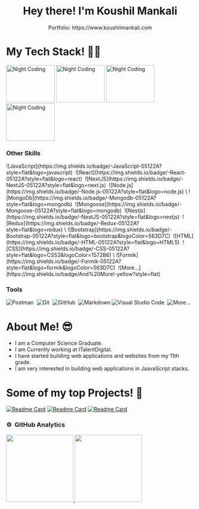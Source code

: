 <h1 align="center">Hey there! I'm Koushil Mankali</h1>
<p align='center'>Portfolio: https://www.koushilmankali.com</p>

<h1>My Tech Stack! 👨‍💻</h1>

<div class='flex justify-content-center align-items-center'>
<img alt="Night Coding" height='100' width='130' src="https://user-images.githubusercontent.com/65667531/155076300-4366ad03-64e9-4709-bf51-be1a71084ad9.png" />
<img alt="Night Coding" height='100' width='130' src="https://user-images.githubusercontent.com/65667531/155076425-ba795f73-746b-424c-ae11-2e2a20e7d661.png"/>
<img alt="Night Coding" height='100' width='130' src="https://user-images.githubusercontent.com/65667531/155076484-6731ed28-1e4a-474e-9b60-1332a3144d0a.png"/>
<img alt="Night Coding" height='100' width='130' src="https://user-images.githubusercontent.com/65667531/155076460-5d333fe8-f10f-46bc-9f20-bb02762c04f0.jpg"/>
</div>

<div align="left">
<div>

### Other Skills

 <div class=''>
![JavaScript](https://img.shields.io/badge/-JavaScript-05122A?style=flat&logo=javascript)&nbsp;
![React](https://img.shields.io/badge/-React-05122A?style=flat&logo=react)&nbsp;
![NextJS](https://img.shields.io/badge/-NextJS-05122A?style=flat&logo=next.js)&nbsp;
![Node.js](https://img.shields.io/badge/-Node.js-05122A?style=flat&logo=node.js)&nbsp;\
![MongoDb](https://img.shields.io/badge/-Mongodb-05122A?style=flat&logo=mongodb)&nbsp;
![Mongoose](https://img.shields.io/badge/-Mongoose-05122A?style=flat&logo=mongodb)&nbsp;
![Nestjs](https://img.shields.io/badge/-NestJS-05122A?style=flat&logo=nestjs)&nbsp;
![Redux](https://img.shields.io/badge/-Redux-05122A?style=flat&logo=redux)&nbsp;\
![Bootstrap](https://img.shields.io/badge/-Bootstrap-05122A?style=flat&logo=bootstrap&logoColor=563D7C)&nbsp;
![HTML](https://img.shields.io/badge/-HTML-05122A?style=flat&logo=HTML5)&nbsp;
![CSS](https://img.shields.io/badge/-CSS-05122A?style=flat&logo=CSS3&logoColor=1572B6)&nbsp;\
![Formik](https://img.shields.io/badge/-Formik-05122A?style=flat&logo=formik&logoColor=563D7C)&nbsp;
![More...](https://img.shields.io/badge/And%20More!-yellow?style=flat)&nbsp;
 </div>
<div>

<div align="left">

### Tools

![Postman](https://img.shields.io/badge/-Postman-05122A?style=flat&logo=postman)&nbsp;
![Git](https://img.shields.io/badge/-Git-05122A?style=flat&logo=git)&nbsp;
![GitHub](https://img.shields.io/badge/-GitHub-05122A?style=flat&logo=github)&nbsp;
![Markdown](https://img.shields.io/badge/-Markdown-05122A?style=flat&logo=markdown)
![Visual Studio Code](https://img.shields.io/badge/-Visual%20Studio%20Code-05122A?style=flat&logo=visual-studio-code&logoColor=007ACC)&nbsp;
![More...](https://img.shields.io/badge/And%20More!-yellow?style=flat)&nbsp;
</div>
</div>

<h1>About Me! 😎</h1>

- I am a Computer Science Graduate.
- I am Currently working at ITalentDigital.
- I have started building web applications and websites from my 11th grade.
- I am very interested in building web applications in JaavaScript stacks. 

<h1>Some of my top Projects! 🎨</h1>
 
[![Readme Card](https://github-readme-stats.vercel.app/api/pin/?username=koushil-mankali&repo=zomato_clone&show_owner=true)](https://github.com/koushil-mankali/zomato_clone)
[![Readme Card](https://github-readme-stats.vercel.app/api/pin/?username=koushil-mankali&repo=covid-help-disk-frontend&show_owner=true)](https://github.com/koushil-mankali/covid-help-disk-frontend)
[![Readme Card](https://github-readme-stats.vercel.app/api/pin/?username=koushil-mankali&repo=uclone&show_owner=true)](https://github.com/koushil-mankali/uclone)

### ⚙️ &nbsp;GitHub Analytics

<div class='flex justify-content-space-between align-items-center'>
<a href="https://github.com/koushil-mankali">
  <img height="180em" src="https://github-readme-stats-eight-theta.vercel.app/api?username=koushil-mankali&show_icons=true&theme=algolia&include_all_commits=true&count_private=true"/>
  <img height="180em" src="https://github-readme-stats-eight-theta.vercel.app/api/top-langs/?username=koushil-mankali&layout=compact&langs_count=8&theme=algolia"/>
</a>
</div>

